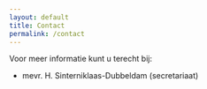 ```yaml
---
layout: default
title: Contact
permalink: /contact
---
```

Voor meer informatie kunt u terecht bij:

* mevr. H. Sinterniklaas-Dubbeldam (secretariaat)

